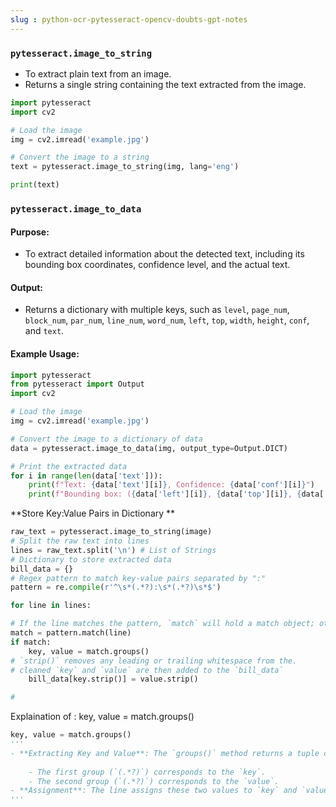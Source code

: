 ```yaml
---
slug : python-ocr-pytesseract-opencv-doubts-gpt-notes
---
```


### `pytesseract.image_to_string`

- To extract plain text from an image.
- Returns a single string containing the text extracted from the image.

```python
import pytesseract
import cv2

# Load the image
img = cv2.imread('example.jpg')

# Convert the image to a string
text = pytesseract.image_to_string(img, lang='eng')

print(text)
```

### `pytesseract.image_to_data`

#### Purpose:
- To extract detailed information about the detected text, including its bounding box coordinates, confidence level, and the actual text.

#### Output:
- Returns a dictionary with multiple keys, such as `level`, `page_num`, `block_num`, `par_num`, `line_num`, `word_num`, `left`, `top`, `width`, `height`, `conf`, and `text`.

#### Example Usage:
```python
import pytesseract
from pytesseract import Output
import cv2

# Load the image
img = cv2.imread('example.jpg')

# Convert the image to a dictionary of data
data = pytesseract.image_to_data(img, output_type=Output.DICT)

# Print the extracted data
for i in range(len(data['text'])):
    print(f"Text: {data['text'][i]}, Confidence: {data['conf'][i]}")
    print(f"Bounding box: ({data['left'][i]}, {data['top'][i]}, {data['width'][i]}, {data['height'][i]})")
```

**Store Key:Value Pairs in Dictionary **
```python
raw_text = pytesseract.image_to_string(image)
# Split the raw text into lines
lines = raw_text.split('\n') # List of Strings
# Dictionary to store extracted data
bill_data = {}
# Regex pattern to match key-value pairs separated by ":"
pattern = re.compile(r'^\s*(.*?):\s*(.*?)\s*$')

for line in lines:

# If the line matches the pattern, `match` will hold a match object; otherwise, it will be `None`.
match = pattern.match(line)
if match:
	key, value = match.groups()
# `strip()` removes any leading or trailing whitespace from the.
# cleaned `key` and `value` are then added to the `bill_data`
	bill_data[key.strip()] = value.strip()

#
```
Explaination of : key, value = match.groups()
```python
key, value = match.groups()
'''
- **Extracting Key and Value**: The `groups()` method returns a tuple containing the parts of the line that matched the capturing groups defined in the regex pattern:
    
    - The first group (`(.*?)`) corresponds to the `key`.
    - The second group (`(.*?)`) corresponds to the `value`.
- **Assignment**: The line assigns these two values to `key` and `value`, allowing you to work with them directly in the subsequent code.
'''
```